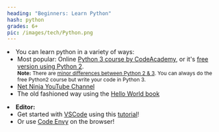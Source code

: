 ```yaml
---
heading: "Beginners: Learn Python"
hash: python
grades: 6+
pic: /images/tech/Python.png
---
```

<li class="li2">You can learn python in a variety of ways:
<ul>

<li>Most popular: Online <a href="https://www.codecademy.com/learn/learn-python-3" target="_blank">Python 3 course by CodeAcademy</a>, or it's <a href="https://www.codecademy.com/learn/learn-python" target="_blank">free version using Python 2</a>. <br>
<div style="font-size:12px"><b>Note:</b> There are <a href="https://learn.onemonth.com/python-2-vs-python-3/">minor differences between Python 2 & 3</a>. You can always do the free Python2 course but write your code in Python 3. </div></li>

<li><a href="https://www.youtube.com/watch?v=Ozrduu2W9B8&list=PL4cUxeGkcC9idu6GZ8EU_5B6WpKTdYZbK" target="_blank">Net Ninja YouTube Channel</a></li>

<li>The old fashioned way using the <a href="https://smile.amazon.com/Hello-World-Computer-Programming-Kids-dp-161729702X/dp/161729702X/" target="_blank">Hello World book</a></li>

</ul></li>

<li class="li2"><b>Editor:</b>
<ul>

<li>Get started with <a href="https://code.visualstudio.com/" target="_blank">VSCode</a> using this <a href="https://realpython.com/python-development-visual-studio-code/" target="_blank">tutorial</a>!</li>
<li>Or use <a href="https://codenvy.com/" target="_blank">Code Envy</a> on the browser!</li>

</ul></li>
